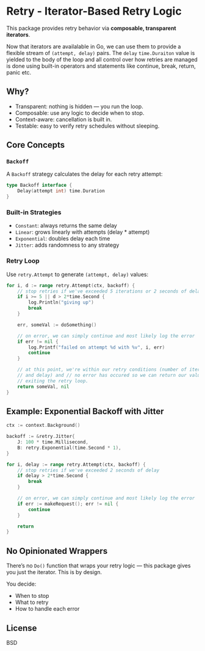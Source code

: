 # Retry - Iterator-Based Retry Logic

This package provides retry behavior via **composable, transparent iterators**.

Now that iterators are availalable in Go, we can use them to provide a flexible
stream of `(attempt, delay)` pairs. The `delay` `time.Duraiton` value is
yielded to the body of the loop and all control over how retries are managed is
done using built-in operators and statements like continue, break, return,
panic etc.

## Why?

- Transparent: nothing is hidden — you run the loop.
- Composable: use any logic to decide when to stop.
- Context-aware: cancellation is built in.
- Testable: easy to verify retry schedules without sleeping.

## Core Concepts

### `Backoff`
A `Backoff` strategy calculates the delay for each retry attempt:
```go
type Backoff interface {
    Delay(attempt int) time.Duration
}
```

### Built-in Strategies
- `Constant`: always returns the same delay
- `Linear`: grows linearly with attempts (delay * attempt)
- `Exponential`: doubles delay each time
- `Jitter`: adds randomness to any strategy

### Retry Loop
Use `retry.Attempt` to generate `(attempt, delay)` values:

```go
for i, d := range retry.Attempt(ctx, backoff) {
    // stop retries if we've exceeded 5 iterations or 2 seconds of delay
    if i >= 5 || d > 2*time.Second {
        log.Println("giving up")
        break
    }

    err, someVal := doSomething()

    // on error, we can simply continue and most likely log the error
    if err != nil {
        log.Printf("failed on attempt %d with %v", i, err)
        continue
    }

    // at this point, we're within our retry conditions (number of iterations
    // and delay) and // no error has occured so we can return our value, thus
    // exiting the retry loop.
    return someVal, nil
}
```

## Example: Exponential Backoff with Jitter
```go
ctx := context.Background()

backoff := &retry.Jitter{
    J: 100 * time.Millisecond,
    B: retry.Exponential(time.Second * 1),
}

for i, delay := range retry.Attempt(ctx, backoff) {
    // stop retries if we've exceeded 2 seconds of delay
    if delay > 2*time.Second {
        break
    }

    // on error, we can simply continue and most likely log the error
    if err := makeRequest(); err != nil {
        continue
    }

    return
}
```

## No Opinionated Wrappers

There’s no `Do()` function that wraps your retry logic — this package gives you
just the iterator. This is by design.

You decide:
- When to stop
- What to retry
- How to handle each error

## License
BSD
